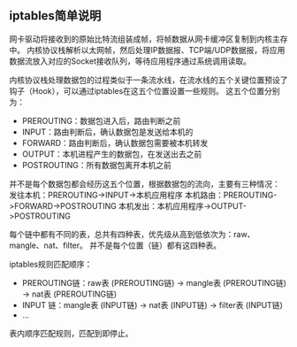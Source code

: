 ## iptables简单说明
网卡驱动将接收到的原始比特流组装成帧，将帧数据从网卡缓冲区复制到内核主存中。
内核协议栈解析以太网帧，然后处理IP数据报、TCP端/UDP数据报，将应用数据流放入对应的Socket接收队列，等待应用程序通过系统调用读取。

内核协议栈处理数据包的过程类似于一条流水线，在流水线的五个关键位置预设了钩子（Hook），可以通过iptables在这五个位置设置一些规则。
这五个位置分别为：
- PREROUTING：数据包进入后，路由判断之前
- INPUT：路由判断后，确认数据包是发送给本机的
- FORWARD：路由判断后，确认数据包需要被本机转发
- OUTPUT：本机进程产生的数据包，在发送出去之前
- POSTROUTING：所有数据包离开本机之前

并不是每个数据包都会经历这五个位置，根据数据包的流向，主要有三种情况：
发往本机：PREROUTING->INPUT->本机应用程序
本机路由：PREROUTING->FORWARD->POSTROUTING
本机发出：本机应用程序->OUTPUT->POSTROUTING

每个链中都有不同的表，总共有四种表，优先级从高到低依次为：raw、mangle、nat、filter。
并不是每个位置（链）都有这四种表。

iptables规则匹配顺序：
- PREROUTING链：raw表 (PREROUTING链) -> mangle表 (PREROUTING链) -> nat表 (PREROUTING链)
- INPUT 链：mangle表 (INPUT链) -> nat表 (INPUT链) -> filter表 (INPUT链)
- ...

表内顺序匹配规则，匹配到即停止。

